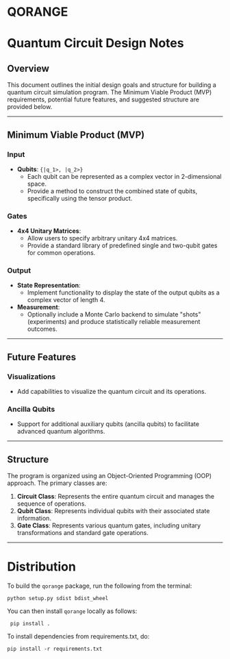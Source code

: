 # QORANGE


# Quantum Circuit Design Notes

## Overview
This document outlines the initial design goals and structure for building a quantum circuit simulation program. The Minimum Viable Product (MVP) requirements, potential future features, and suggested structure are provided below.

---

## Minimum Viable Product (MVP)

### Input
- **Qubits**: `{|q_1>, |q_2>}`
  - Each qubit can be represented as a complex vector in 2-dimensional space.
  - Provide a method to construct the combined state of qubits, specifically using the tensor product.

### Gates
- **4x4 Unitary Matrices**:
  - Allow users to specify arbitrary unitary 4x4 matrices.
  - Provide a standard library of predefined single and two-qubit gates for common operations.

### Output
- **State Representation**:
  - Implement functionality to display the state of the output qubits as a complex vector of length 4.
- **Measurement**:
  - Optionally include a Monte Carlo backend to simulate "shots" (experiments) and produce statistically reliable measurement outcomes.

---

## Future Features

### Visualizations
- Add capabilities to visualize the quantum circuit and its operations.

### Ancilla Qubits
- Support for additional auxiliary qubits (ancilla qubits) to facilitate advanced quantum algorithms.

---

## Structure

The program is organized using an Object-Oriented Programming (OOP) approach. The primary classes are:

1. **Circuit Class**: Represents the entire quantum circuit and manages the sequence of operations.
2. **Qubit Class**: Represents individual qubits with their associated state information.
3. **Gate Class**: Represents various quantum gates, including unitary transformations and standard gate operations.

--- 

# Distribution

To build the `qorange` package, run the following from the terminal:

```
python setup.py sdist bdist_wheel
```

You can then install `qorange` locally as follows:

```
 pip install . 
```

To install dependencies from requirements.txt, do:

```
pip install -r requirements.txt
```